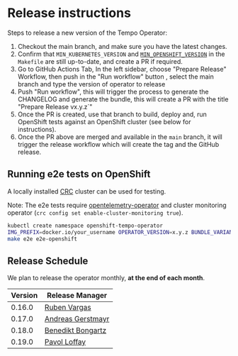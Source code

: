# Release instructions

Steps to release a new version of the Tempo Operator:

1. Checkout the main branch, and make sure you have the latest changes.
1. Confirm that `MIN_KUBERNETES_VERSION` and [`MIN_OPENSHIFT_VERSION`](https://access.redhat.com/support/policy/updates/openshift#dates) in the `Makefile` are still up-to-date, and create a PR if required.
1. Go to GitHub Actions Tab, In the left sidebar, choose "Prepare Release" Workflow, then push in the "Run workflow" button , select the main branch and type the version of operator to release
1. Push "Run workflow", this will trigger the process to generate the CHANGELOG and generate the bundle, this will create a PR with the title "Prepare Release vx.y.z`"
1. Once the PR is created, use that branch to build, deploy and, run OpenShift tests against an OpenShift cluster (see below for instructions).
1. Once the PR above are merged and available in the `main` branch, it will trigger the release workflow which will create the tag and the GitHub release.

## Running e2e tests on OpenShift
A locally installed [CRC](https://github.com/crc-org/crc) cluster can be used for testing.

Note: The e2e tests require [opentelemetry-operator](https://github.com/open-telemetry/opentelemetry-operator) and cluster monitoring operator (`crc config set enable-cluster-monitoring true`).

```bash
kubectl create namespace openshift-tempo-operator
IMG_PREFIX=docker.io/your_username OPERATOR_VERSION=x.y.z BUNDLE_VARIANT=openshift OPERATOR_NAMESPACE=openshift-tempo-operator make build docker-build docker-push bundle bundle-build bundle-push olm-deploy
make e2e e2e-openshift
```

## Release Schedule
We plan to release the operator monthly, **at the end of each month**.

| Version | Release Manager                                          |
|---------| -------------------------------------------------------- |
|  0.16.0 | [Ruben Vargas](https://github.com/rubenvp8510)           |
|  0.17.0 | [Andreas Gerstmayr](https://github.com/andreasgerstmayr) |
|  0.18.0 | [Benedikt Bongartz](https://github.com/frzifus)          |
|  0.19.0 | [Pavol Loffay](https://github.com/pavolloffay)           |
